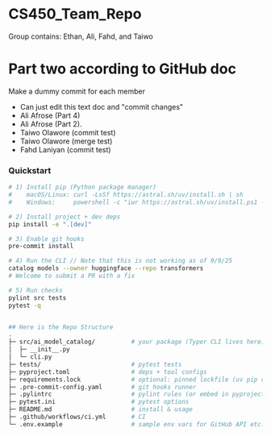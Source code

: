 # CS450_Team_Repo
Group contains: Ethan, Ali, Fahd, and Taiwo

# Part two according to GitHub doc
Make a dummy commit for each member
- Can just edit this text doc and "commit changes"
- Ali Afrose (Part 4)
- Ali Afrose (Part 2).
- Taiwo Olawore (commit test)
- Taiwo Olawore (merge test)
- Fahd Laniyan (commit test)

### Quickstart

```bash
# 1) Install pip (Python package manager)
#    macOS/Linux: curl -LsSf https://astral.sh/uv/install.sh | sh
#    Windows:     powershell -c "iwr https://astral.sh/uv/install.ps1 -useb | iex"

# 2) Install project + dev deps
pip install -e ".[dev]"

# 3) Enable git hooks
pre-commit install

# 4) Run the CLI // Note that this is not working as of 9/9/25
catalog models --owner huggingface --repo transformers
# Welcome to submit a PR with a fix

# 5) Run checks
pylint src tests
pytest -q


## Here is the Repo Structure
.
├─ src/ai_model_catalog/          # your package (Typer CLI lives here)
│  ├─ __init__.py
│  └─ cli.py
├─ tests/                         # pytest tests
├─ pyproject.toml                 # deps + tool configs
├─ requirements.lock              # optional: pinned lockfile (uv pip compile)
├─ .pre-commit-config.yaml        # git hooks runner
├─ .pylintrc                      # pylint rules (or embed in pyproject)
├─ pytest.ini                     # pytest options
├─ README.md                      # install & usage
├─ .github/workflows/ci.yml       # CI
└─ .env.example                   # sample env vars for GitHub API etc.
